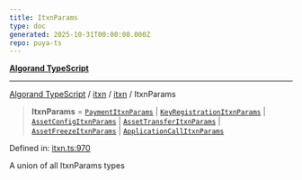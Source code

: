 ```yaml
---
title: ItxnParams
type: doc
generated: 2025-10-31T00:00:00.000Z
repo: puya-ts
---
```


[**Algorand TypeScript**](docs/_md/README)

---

[Algorand TypeScript](docs/_md/modules) / [itxn](/reference/algorand-typescript/api/itxn/readme/) / [itxn](/reference/algorand-typescript/api/itxn/namespaces/itxn/readme/) / ItxnParams

> **ItxnParams** = [`PaymentItxnParams`](/reference/algorand-typescript/api/itxn/namespaces/itxn/classes/paymentitxnparams/) \| [`KeyRegistrationItxnParams`](/reference/algorand-typescript/api/itxn/namespaces/itxn/classes/keyregistrationitxnparams/) \| [`AssetConfigItxnParams`](/reference/algorand-typescript/api/itxn/namespaces/itxn/classes/assetconfigitxnparams/) \| [`AssetTransferItxnParams`](/reference/algorand-typescript/api/itxn/namespaces/itxn/classes/assettransferitxnparams/) \| [`AssetFreezeItxnParams`](/reference/algorand-typescript/api/itxn/namespaces/itxn/classes/assetfreezeitxnparams/) \| [`ApplicationCallItxnParams`](/reference/algorand-typescript/api/itxn/namespaces/itxn/classes/applicationcallitxnparams/)

Defined in: [itxn.ts:970](https://github.com/algorandfoundation/puya-ts/blob/main/packages/algo-ts/src/itxn.ts#L970)

A union of all ItxnParams types
